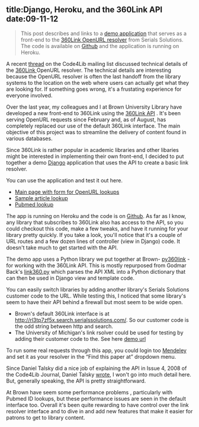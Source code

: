 title:Django, Heroku, and the 360Link API
date:09-11-12
----

> This post describes and links to a [demo application](http://damp-tor-3124.herokuapp.com/) that serves as a front-end to the [360Link OpenURL resolver](http://www.serialssolutions.com/en/services/360-link)
from Serials Solutions.  The code is available on [Github](https://github.com/lawlesst/heroku-360link) and the application is running on Heroku.    

A recent [thread](http://serials.infomotions.com/code4lib/archive/2012/201209/2516.html) on the Code4Lib mailing list discussed technical details of the [360Link ](http://www.serialssolutions.com/en/services/360-link) OpenURL resolver.  The technical details are interesting because the OpenURL resolver is often the last handoff from the library systems to the location on the web where users can actually get what they are looking for.  If something goes wrong, it's a frustating experience for everyone involved. 

Over the last year, my colleagues and I at Brown University Library have developed a new front-end to 360Link using the [360Link API](http://www.serialssolutions.com/en/services/360-search/xml-api) .  It's been serving OpenURL requests since February and, as of August, has completely replaced our use of the default 360Link interface.  The main objective of this project was to streamline the delivery of content found in various databases.  

Since 360Link is rather popular in academic libraries and other libaries might be interested in implementing their own front-end, I decided to put together a demo [Django](https://www.djangoproject.com/) application that uses the API to create a basic link resolver.    

You can use the application and test it out here.  

 * [Main page with form for OpenURL lookups](http://damp-tor-3124.herokuapp.com/)  
 * [Sample article lookup](http://damp-tor-3124.herokuapp.com/?url_ver=Z39.88-2004&url_ctx_fmt=info%3Aofi%2Ffmt%3Akev%3Amtx%3Actx&ctx_ver=Z39.88-2004&rfr_id=info%3Asid%2Fmendeley.com%2Fmendeley&rft_val_fmt=info%3Aofi%2Ffmt%3Akev%3Amtx%3Ajournal&rft.genre=article&rft.date=2007&rft.volume=5&rft.issue=2&rft.pages=na&rft.atitle=Fuel+Ethanol+Subsidies+and+Farm+Price+Support&rft.jtitle=Journal+of+Agricultural+Food+Industrial+Organization&rft.title=Journal+of+Agricultural+Food+Industrial+Organization&rft.aulast=Gardner&rft.aufirst=Bruce&rft_id=info%3Adoi%2F10.2202%2F1542-0485.1188&rft.issn=15420485)
* [Pubmed lookup](http://damp-tor-3124.herokuapp.com/?pmid=22953657)
  
The app is running on Heroku and the code is on [Github](https://github.com/lawlesst/heroku-360link).  As far as I know, any library that subscribes to 360Link also has access to the API, so you could checkout this code, make a few tweaks, and have it running for your library pretty quickly.  If you take a look, you'll notice that it's a couple of URL routes and a few dozen lines of controller (view in Django) code.  It doesn't take much to get started with the API.  

The demo app uses a Python library we put together at Brown- [py360link](https://github.com/lawlesst/py360link) - for working with the 360Link API.  This is mostly repurposed from Godmar Back's [link360.py](http://code.google.com/p/link360/) which parses the API XML into a Python dictionary that can then be used in Django view and template code.  

You can easily switch libraries by adding another library's Serials Solutions customer code to the URL.  While testing this, I noticed that some library's seem to have their API behind a firewall but most seem to be wide open.  

  * Brown's default 360Link interface is at http://rl3tp7zf5x.search.serialssolutions.com/.  So our customer code is the odd string between http and search.  
  * The University of Michigan's link rsolver could be used for testing by adding their customer code to the.  See here [demo url](http://damp-tor-3124.herokuapp.com/dl2af5jf3e/?pmid=22953657)

To run some real requests through this app, you could login too [Mendeley](http://www.mendeley.com/) and set it as your resolver in the “Find this paper at” dropdown menu.   

Since Daniel Talsky did a nice job of explaining the API in Issue 4, 2008  of the Code4Lib Journal, Daniel Talsky [wrote](http://journal.code4lib.org/articles/108), I won't go into much detail here.  But, generally speaking, the API is pretty straightforward.  

At Brown have seem some performance problems , particularly with Pubmed ID lookups, but these performance issues are seen in the default interface too.  Overall it's been quite rewarding to have control over the link resolver interface and to dive in and add new features that make it easier for patrons to get to library content.  